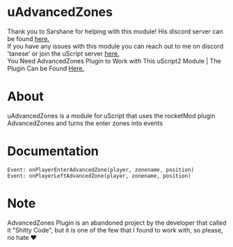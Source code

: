 # uAdvancedZones
Thank you to Sarshane for helping with this module! His discord server can be found [here.](https://discord.gg/dtU2Da8dEk)
<br>If you have any issues with this module you can reach out to me on discord 'tanese' or join the uScript server [here.](https://discord.gg/khSpxn8quP)
<br>You Need AdvancedZones Plugin to Work with This uScript2 Module | The Plugin Can be Found [Here.](https://github.com/Game4Freak/AdvancedZones)

# About

uAdvancedZones is a module for uScript that uses the rocketMod plugin AdvancedZones and turns the enter zones into events

# Documentation

```
Event: onPlayerEnterAdvancedZone(player, zonename, position)
Event: onPlayerLeftAdvancedZone(player, zonename, position)
```

# Note

AdvancedZones Plugin is an abandoned project by the developer that called it "Shitty Code", but it is one of the few that I found to work with, so please, no hate ❤
